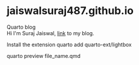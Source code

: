# jaiswalsuraj487.github.io
Quarto blog
<br>
Hi I'm Suraj Jaiswal, [link](https://jaiswalsuraj487.github.io/) to my blog.

Install the extension
quarto add quarto-ext/lightbox

quarto preview file_name.qmd
